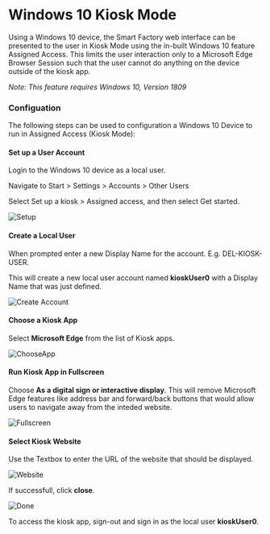 # Windows 10 Kiosk Mode

Using a Windows 10 device, the Smart Factory web interface can be presented to the user in Kiosk Mode using the in-built Windows 10 feature Assigned Access. This limits the user interaction only to a Microsoft Edge Browser Session such that the user cannot do anything on the device outside of the kiosk app.

*Note: This feature requires Windows 10, Version 1809*

### Configuation

The following steps can be used to configuration a Windows 10 Device to run in Assigned Access (Kiosk Mode):

#### Set up a User Account

Login to the Windows 10 device as a local user.

Navigate to Start > Settings > Accounts > Other Users

Select Set up a kiosk > Assigned access, and then select Get started.

![Setup](https://github.com/jordanmcdougall/Jordan/blob/master/Kiosk/static/images/01_setup_a_kiosk.png)

#### Create a Local User

When prompted enter a new Display Name for the account. E.g. DEL-KIOSK-USER. 

This will create a new local user account named **kioskUser0** with a Display Name that was just defined.

![Create Account](https://github.com/jordanmcdougall/Jordan/blob/master/Kiosk/static/images/02_create_an_account.png)

#### Choose a Kiosk App

Select **Microsoft Edge** from the list of Kiosk apps.

![ChooseApp](https://github.com/jordanmcdougall/Jordan/blob/master/Kiosk/static/images/03_choose_a_kiosk_app.png)

#### Run Kiosk App in Fullscreen

Choose **As a digital sign or interactive display**. This will remove Microsoft Edge features like address bar and forward/back buttons that would allow users to navigate away from the inteded website.

![Fullscreen](https://github.com/jordanmcdougall/Jordan/blob/master/Kiosk/static/images/04_fullscreen.png)

#### Select Kiosk Website

Use the Textbox to enter the URL of the website that should be displayed.

![Website](https://github.com/jordanmcdougall/Jordan/blob/master/Kiosk/static/images/05_website_url.png)

If successfull, click **close**.

![Done](https://github.com/jordanmcdougall/Jordan/blob/master/Kiosk/static/images/06_done.png)

To access the kiosk app, sign-out and sign in as the local user **kioskUser0**.
